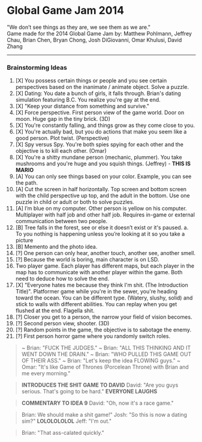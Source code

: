Global Game Jam 2014
=====
"We don’t see things as they are, we see them as we are." </br>
Game made for the 2014 Global Game Jam by: Matthew Pohlmann, Jeffrey Chau, Brian Chen, Bryan Chong, Josh DiGiovanni, Omar Khulusi, David Zhang 


------
### **Brainstorming Ideas**
1.	[X] You possess certain things or people and you see certain perspectives based on the inanimate / animate object. Solve a puzzle.
2.	[X] Dating: You date a bunch of girls, it falls through. Brian's dating simulation featuring B.C. You realize you're gay at the end.
3.	[X] "Keep your distance from something and survive."
4.	[X] Force perspective. First person view of the game world. Door on moon. Huge gap in the tiny brick. (3D)
5.	[X] You're constantly falling, and things grow as they come close to you.
6.	[X] You're actually bad, but you do actions that make you seem like a good person. Plot twist. (Perspective)
7.	[X] Spy versus Spy. You're both spies spying for each other and the objective is to kill each other. (Omar)
8.	[X] You're a shitty mundane person (mechanic, plummer). You take mushrooms and you're huge and you squish things. (Jeffrey) - **THIS IS MARIO**
9.	[A] You can only see things based on your color. Example, you can see the path.
10.	[A] Cut the screen in half horizontally. Top screen and bottom screen with the child perspective up top, and the adult in the bottom. Use one puzzle in child or adult or both to solve puzzles.
11.	[A] I’m blue on my computer. Other person is yellow on his computer. Multiplayer with half job and other half job. Requires in-game or external communication between two people.
12.	[B] Tree falls in the forest, see or else it doesn’t exist or it's paused.
        a.	To you nothing is happening unless you’re looking at it so you take a picture
13.	[B] Memento and the photo idea.
14.	[?] One person can only hear, another touch, another see, another smell.
15.	[?] Because the world is boring, main character is on LSD.
16.	Two player game. Each player has different maps, but each player in the map has to communicate with another player within the game. Both need to deduce how to solve the end.
17. [X] "Everyone hates me because they think I'm shit. (The Introduction Title)". Platformer game while you're in the sewer, you're heading toward the ocean. You can be different type. (Watery, slushy, solid) and stick to walls with different abilities. You can replay when you get flushed at the end. Flagella shit. 
18. [?] Closer you get to a person, the narrow your field of vision becomes.
19. [?] Second person view, shooter. (3D)
20. [?] Random points in the game, the objective is to sabotage the enemy.
21. [?] First person horror game where you randomly switch roles.

> ~ Brian: "FUCK THE JUDGES."
> ~ Brian: "ALL THIS THINKING AND IT WENT DOWN THE DRAIN."
> ~ Brian: "WHO PULLED THIS GAME OUT OF THEIR ASS." 
> ~ Brian: "Let's keep the idea FLOWING guys." 
> ~ Omar: "It's like Game of Thrones (Porcelean Throne) with Brian and me every morning." </br>

> **INTRODUCES THE SHIT GAME TO DAVID**
> David: "Are you guys serious. That's going to be hard."
> **EVERYONE LAUGHS**

> **COMMENTARY TO IDEA 9**
> David: "Oh, now it's a race game."

> Brian: We should make a shit game!" 
> Josh: "So this is now a dating sim?"
> **LOLOLOLOLOL**
> Jeff: "I'm out."

> Brian: "That ass-calated quickly."